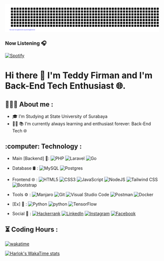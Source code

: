 
![gitartwork](gitartwork.svg)

### Now Listening 🎧
[![Spotify](https://novatorem-sable-psi.vercel.app/api/spotify)](https://open.spotify.com/user/Tesman)

<h1> Hi there 👋 I'm Teddy Firman and I'm Back-End Tech Enthusiast 🌐.</h1>

<h2>👨🏻‍💻  About me :</h2>

- :mortar_board: I’m Studying at State University of Surabaya 
- 🧑‍💻 :books: I’m currently always learning and enthusiast forever: Back-End Tech 🌐



<h2>:computer:  Technology :</h2>

- Main [Backend] :pushpin::   ![PHP](https://img.shields.io/badge/PHP-%23777BB4.svg?style=flat&logo=php&logoColor=white)  ![Laravel](https://img.shields.io/badge/Laravel-%23FF2D20.svg?style=flat&logo=laravel&logoColor=white)  ![Go](https://img.shields.io/badge/Go-%2300ADD8.svg?style=flat&logo=go&logoColor=white)   <!--![Gin](https://img.shields.io/badge/-Gin-0769ad?style=flat&logo=gin&logoColor=yellow)-->

- Database 🛢 :  ![MySQL](https://img.shields.io/badge/MySQL-%2300f.svg?style=flat&logo=mysql&logoColor=white) 	![Postgres](https://img.shields.io/badge/Postgres-%23316192.svg?style=flat&logo=postgresql&logoColor=white)

- Frontend 🌐 :  ![HTML5](https://img.shields.io/badge/HTML5-%23E34F26.svg?style=flat&logo=html5&logoColor=white) ![CSS3](https://img.shields.io/badge/CSS3-%231572B6.svg?style=flat&logo=css3&logoColor=white) ![JavaScript](https://img.shields.io/badge/JavaScript-%23323330.svg?style=flat&logo=javascript&logoColor=%23F7DF1E)    ![NodeJS](https://img.shields.io/badge/Node-%23323330.svg?style=flat&logo=node.js&logoColor=green)   ![Tailwind CSS](https://img.shields.io/badge/-Tailwind-0ea5e9?style=flat&logo=tailwindcss&logoColor=white)  ![Bootstrap](https://img.shields.io/badge/-Bootstrap-59287a?style=flat&logo=bootstrap&logoColor=white)

- Tools ⚙️ :   ![Manjaro](https://img.shields.io/badge/-Manjaro-808080?style=flat&logo=Manjaro&logoColor=green)   ![Git](https://img.shields.io/badge/Git-%23F05033.svg?style=flat&logo=git&logoColor=white) ![Visual Studio Code](https://img.shields.io/badge/Visual%20Studio%20Code-0078d7.svg?style=flat&logo=visual-studio-code&logoColor=white)   ![Postman](https://img.shields.io/badge/-Postman-808080?style=flat&logo=Postman&logoColor=orange)   ![Docker](https://img.shields.io/badge/-Docker-0db7ed?style=flat&logo=Docker&logoColor=white)

- [Ex] 🤖 :  ![Python](https://img.shields.io/badge/Python-3670A0?style=flat&logo=python&logoColor=ffdd54)  ![python](https://img.shields.io/badge/-Jupyter_Notebook-yellow?style=flat&logo=jupyter&color=grey&logoColor=orange)  ![TensorFlow](https://img.shields.io/badge/TensorFlow-%23FF6F00.svg?style=flat&logo=TensorFlow&logoColor=white)

- Social 👤 : [![Hackerrank](https://img.shields.io/badge/-Hackerrank-2EC866?style=flat&logo=HackerRank&logoColor=white)](https://www.hackerrank.com/teddyfirman902) [![LinkedIn](https://img.shields.io/badge/linkedin-%230077B5.svg?style=flat&logo=linkedin&logoColor=white)](https://www.linkedin.com/in/teddyfirman/)  [![Instagram](https://img.shields.io/badge/Instagram-%23E4405F.svg?style=flat&logo=Instagram&logoColor=white)](https://www.instagram.com/teddyfalwayswrong/)   [![Facebook](https://img.shields.io/badge/Facebook-%233b5998.svg?style=flat&logo=Facebook&logoColor=white)](https://web.facebook.com/teddy.thecell)


  <!--![Keras](https://img.shields.io/badge/Keras-%23D00000.svg?style=flat&logo=Keras&logoColor=white)  ![OpenCV](https://img.shields.io/badge/opencv-%23white.svg?style=flat&logo=opencv&logoColor=white)   ![Kaggle](https://img.shields.io/badge/Kaggle-035a7d?style=flat&logo=kaggle&logoColor=white) -->


<!-- - Total Hours Code ⏰ : [![wakatime](https://wakatime.com/badge/user/40f88de2-b23b-42f6-b098-b034e23341ac.svg)](https://wakatime.com/@40f88de2-b23b-42f6-b098-b034e23341ac) -->

<!-- [![Anurag's GitHub stats](https://github-readme-stats.vercel.app/api?username=TeddyFirman&count_private=true&show_icons=true&theme=tokyonight&layout=compact)](https://github.com/anuraghazra/github-readme-stats) -->

<!-- 
![](https://github-readme-stats.vercel.app/api?username=TeddyFirman&theme=radical&hide_border=false&include_all_commits=true&count_private=true) -->

<h2>⏳ Coding Hours :</h2>
<!-- [![wakatime](https://wakatime.com/badge/user/40f88de2-b23b-42f6-b098-b034e23341ac.svg)](https://wakatime.com/@40f88de2-b23b-42f6-b098-b034e23341ac) -->

[![wakatime](https://wakatime.com/badge/user/40f88de2-b23b-42f6-b098-b034e23341ac.svg)](https://wakatime.com/@40f88de2-b23b-42f6-b098-b034e23341ac)

<!--![Top Langs](https://github-readme-stats.vercel.app/api/top-langs/?username=TeddyFirman&size_weight=0.5&count_weight=0.5&theme=tokyonight&layout=compact&langs_count=10)-->

<!--[![Top Langs](https://github-readme-stats.vercel.app/api/top-langs/?username=TeddyFirman&theme=tokyonight&layout=compact&langs_count=5)](https://github.com/anuraghazra/github-readme-stats)

<!-- [![willianrod's wakatime stats](https://github-readme-stats.vercel.app/api/wakatime?username=Tedd404&theme=github_dark)](https://github.com/anuraghazra/github-readme-stats)  -->

<!--START_SECTION:waka-->
<!--END_SECTION:waka-->
 
[![Harlok's WakaTime stats](https://github-readme-stats.vercel.app/api/wakatime?username=Tedd404&theme=github_dark&layout=compact)](https://github.com/anuraghazra/github-readme-stats)

<!--[![willianrod's wakatime stats](https://github-readme-stats.vercel.app/api/wakatime?username=Tedd404&theme=github_dark&layout=compact)](https://github.com/anuraghazra/github-readme-stats)

<!-- ## 🏆GitHub Trophies
![](https://github-trophies.vercel.app/?username=TeddyFirman&theme=radical&no-frame=false&no-bg=false&margin-w=4) -->




<!--START_SECTION:waka-->
<!--END_SECTION:waka-->











